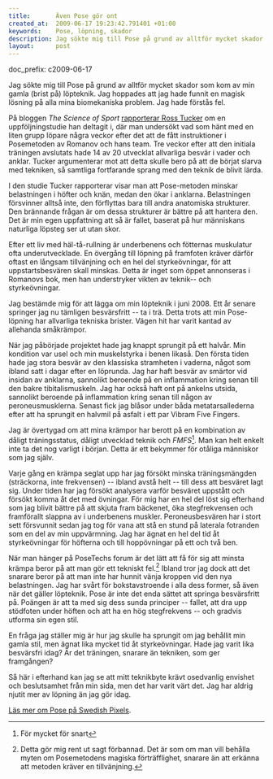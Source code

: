 ```yaml
---
title:       Även Pose gör ont
created_at:  2009-06-17 19:23:42.791401 +01:00
keywords:    Pose, löpning, skador
description: Jag sökte mig till Pose på grund av alltför mycket skador som kom av min gamla (brist på) löpteknik. Jag hoppades att jag hade funnit en magisk lösning på alla mina biomekaniska problem. Jag hade förstås fel.  
layout:      post
---
```

doc_prefix: c2009-06-17



Jag sökte mig till Pose på grund av alltför mycket skador som kom av min gamla (brist på) löpteknik. Jag hoppades att jag hade funnit en magisk lösning på alla mina biomekaniska problem. Jag hade förstås fel.

På bloggen *The Science of Sport* [rapporterar Ross Tucker][1] om en uppföljningstudie han deltagit i, där man undersökt vad som hänt med en liten grupp löpare några veckor efter det att de fått instruktioner i Posemetoden av Romanov och hans team. Tre veckor efter att den initiala träningen avslutats hade 14 av 20 utvecklat allvarliga besvär i vader och anklar. Tucker argumenterar mot att detta skulle bero på att de börjat slarva med tekniken, så samtliga fortfarande sprang med den teknik de blivit lärda. 

I den studie Tucker rapporterar visar man att Pose-metoden minskar belastningen i höfter och knän, medan den ökar i anklarna. Belastningen försvinner alltså inte, den förflyttas bara till andra anatomiska strukturer. Den brännande frågan är om dessa strukturer är bättre på att hantera den. Det är min egen uppfattning att så är fallet, baserat på hur människans naturliga löpsteg ser ut utan skor. 

Efter ett liv med häl-tå-rullning är underbenens och fötternas muskulatur ofta underutvecklade. En övergång till löpning på framfoten kräver därför oftast en långsam tillvänjning och en hel del styrkeövningar, för att uppstartsbesvären skall minskas. Detta är inget som öppet annonseras i Romanovs bok, men han understryker vikten av teknik-- och styrkeövningar.

Jag bestämde mig för att lägga om min löpteknik i juni 2008. Ett år senare springer jag nu tämligen besvärsfritt -- ta i trä. Detta trots att min Pose-löpning har allvarliga tekniska brister. Vägen hit har varit kantad av allehanda småkrämpor.

När jag påbörjade projektet hade jag knappt sprungit på ett halvår. Min kondition var usel och min muskelstyrka i benen likaså. Den första tiden hade jag stora besvär av den klassiska stramheten i vaderna, något som ibland satt i dagar efter en löprunda. Jag har haft besvär av smärtor vid insidan av anklarna, sannolikt beroende på en inflammation kring senan till den bakre tibitalismuskeln. Jag har också haft ont på ankelns utsida, sannolikt beroende på inflammation kring senan till någon av peroneusmusklerna. Senast fick jag blåsor under båda metatarsallederna efter att ha sprungit en halvmil på asfalt i ett par Vibram Five Fingers.

Jag är övertygad om att mina krämpor har berott på en kombination av dåligt träningsstatus, dåligt utvecklad teknik och *FMFS*[^2]. Man kan helt enkelt inte ta det nog varligt i början. Detta är ett bekymmer för otåliga människor som jag själv.

Varje gång en krämpa seglat upp har jag försökt minska träningsmängden (sträckorna, inte frekvensen) -- ibland avstå helt -- till dess att besväret lagt sig. Under tiden har jag försökt analysera varför besväret uppstått och försökt komma åt det med övningar. För mig har en hel del löst sig efterhand som jag blivit bättre på att skjuta fram bäckenet, öka stegfrekvensen och framförallt slappna av i underbenens muskler. Peroneusbesvären har i stort sett försvunnit sedan jag tog för vana att stå en stund på laterala fotranden som en del av min uppvärmning. Jag har ägnat en hel del tid åt styrkeövningar för höfterna och till hoppövningar på ett och två ben.

När man hänger på PoseTechs forum är det lätt att få för sig att minsta krämpa beror på att man gör ett tekniskt fel.[^3] Ibland tror jag dock att det snarare beror på att man inte har hunnit vänja kroppen vid den nya belastningen. Jag har svårt för bokstavstroende i alla dess former, så även när det gäller löpteknik. Pose är inte det enda sättet att springa besvärsfritt på. Poängen är att ta med sig dess sunda principer -- fallet, att dra upp stödfoten under höften och att ha en hög stegfrekvens -- och gradvis utforma sin egen stil.

En fråga jag ställer mig är hur jag skulle ha sprungit om jag behållit min gamla stil, men ägnat lika mycket tid åt styrkeövningar. Hade jag varit lika besvärsfri idag? Är det träningen, snarare än tekniken, som ger framgången?

Så här i efterhand kan jag se att mitt teknikbyte krävt osedvanlig envishet och beslutsamhet från min sida, men det har varit värt det. Jag har aldrig njutit mer av löpning än jag gör idag.

<p class="article_meta"><a href="http://www.google.se/cse?cx=partner-pub-6560626682599600%3A79iidl-vc1c&amp;ie=UTF-8&amp;q=pose&amp;sa=Sök">Läs mer om Pose på Swedish Pixels</a>.</p>

[1]: http://www.sportsscientists.com/2007/09/running-technique-part-ii-scientific.html

[^2]: För mycket för snart

[^3]: Detta gör mig rent ut sagt förbannad. Det är som om man vill behålla myten om Posemetodens magiska förträfflighet, snarare än att erkänna att metoden kräver en tillvänjning.